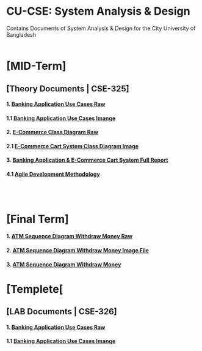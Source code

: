 # CU-CSE: System Analysis & Design
Contains Documents of System Analysis &amp; Design for the City University of Bangladesh
<br/><br/>
# [MID-Term]
## [Theory Documents | CSE-325]

#### 1. [Banking Application Use Cases Raw](https://github.com/rubelpatwary171442607/rubel-patwary/blob/master/Mid%20Exam_Banking%20App_Update.dia.dia)
#### 1.1 [Banking Application Use Cases Imange](https://github.com/rubelpatwary171442607/rubel-patwary/blob/master/Mid%20Exam_Banking%20App_Update.dia.jpeg)
#### 2. [E-Commerce Class Diagram Raw](https://github.com/rubelpatwary171442607/rubel-patwary/blob/master/E-commerce%20Shopping%20Class%20Diagram.dia)
#### 2.1 [E-Commerce Cart System Class Diagram Image](https://github.com/rubelpatwary171442607/rubel-patwary/blob/master/E-commerce%20Shopping%20Class%20Diagram.jpeg)
#### 3. [Banking Application & E-Commerce Cart System Full Report](https://github.com/rubelpatwary171442607/rubel-patwary/blob/master/Mid%20Term%20Exam_Update%20File.pdf)
#### 4.1 [Agile Development Methodology](https://github.com/rubelpatwary171442607/rubel-patwary/blob/master/System%20Analysis%20and%20Design%20assignmen)
<br/><br/>

# [Final Term]
#### 1. [ATM Sequence Diagram Withdraw Money Raw](https://github.com/rubelpatwary171442607/rubel-patwary/blob/master/ATM%20Sequence%20Diagram%20Withdraw%20Money.dia.dia)
#### 2. [ATM Sequence Diagram Withdraw Money Image File](https://github.com/rubelpatwary171442607/rubel-patwary/blob/master/ATM%20Sequence%20Diagram%20Withdraw%20Money.dia.jpeg)
#### 3. [ATM Sequence Diagram Withdraw Money](https://github.com/rubelpatwary171442607/rubel-patwary/blob/master/ATM%20Sequence%20Diagram%20Withdraw%20Money.pdf)


# [Templete[

## [LAB Documents | CSE-326]
#### 1. [Banking Application Use Cases Raw](https://github.com/rubelpatwary171442607/rubel-patwary/blob/master/Mid%20Exam_Banking%20App_Update.dia.dia)
#### 1.1 [Banking Application Use Cases Imange](https://github.com/rubelpatwary171442607/rubel-patwary/blob/master/Mid%20Exam_Banking%20App_Update.dia.jpeg)

